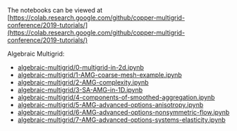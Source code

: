 The notebooks can be viewed at [https://colab.research.google.com/github/copper-multigrid-conference/2019-tutorials/](https://colab.research.google.com/github/copper-multigrid-conference/2019-tutorials/)

Algebraic Multigrid:

- [algebraic-multigrid/0-multigrid-in-2d.ipynb](https://github.com/copper-multigrid-conference/2019-tutorials/blob/master/algebraic-multigrid/0-multigrid-in-2d.ipynb)
- [algebraic-multigrid/1-AMG-coarse-mesh-example.ipynb](https://github.com/copper-multigrid-conference/2019-tutorials/blob/master/algebraic-multigrid/1-AMG-coarse-mesh-example.ipynb)
- [algebraic-multigrid/2-AMG-complexity.ipynb](https://github.com/copper-multigrid-conference/2019-tutorials/blob/master/algebraic-multigrid/2-AMG-complexity.ipynb)
- [algebraic-multigrid/3-SA-AMG-in-1D.ipynb](https://github.com/copper-multigrid-conference/2019-tutorials/blob/master/algebraic-multigrid/3-SA-AMG-in-1D.ipynb)
- [algebraic-multigrid/4-components-of-smoothed-aggregation.ipynb](https://github.com/copper-multigrid-conference/2019-tutorials/blob/master/algebraic-multigrid/4-components-of-smoothed-aggregation.ipynb)
- [algebraic-multigrid/5-AMG-advanced-options-anisotropy.ipynb](https://github.com/copper-multigrid-conference/2019-tutorials/blob/master/algebraic-multigrid/5-AMG-advanced-options-anisotropy.ipynb)
- [algebraic-multigrid/6-AMG-advanced-options-nonsymmetric-flow.ipynb](https://github.com/copper-multigrid-conference/2019-tutorials/blob/master/algebraic-multigrid/6-AMG-advanced-options-nonsymmetric-flow.ipynb)
- [algebraic-multigrid/7-AMG-advanced-options-systems-elasticity.ipynb](https://github.com/copper-multigrid-conference/2019-tutorials/blob/master/algebraic-multigrid/7-AMG-advanced-options-systems-elasticity.ipynb)
